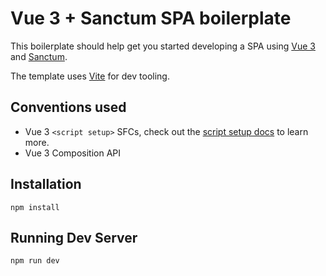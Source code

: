 # Vue 3 + Sanctum SPA boilerplate

This boilerplate should help get you started developing a SPA using [Vue 3](https://v3.vuejs.org/)
and [Sanctum](https://laravel.com/docs/sanctum).

The template uses [Vite](https://vitejs.dev/) for dev tooling.

## Conventions used

* Vue 3 `<script setup>` SFCs, check out
  the [script setup docs](https://v3.vuejs.org/api/sfc-script-setup.html#sfc-script-setup) to learn more.
* Vue 3 Composition API

## Installation

```
npm install
```

## Running Dev Server

```
npm run dev
```